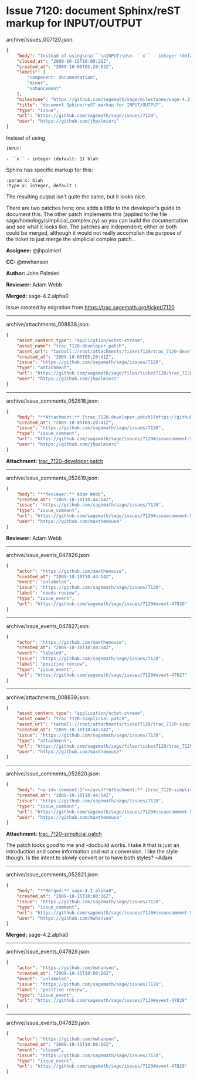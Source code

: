 # Issue 7120: document Sphinx/reST markup for INPUT/OUTPUT

archive/issues_007120.json:
```json
{
    "body": "Instead of using\n\n```\nINPUT:\n\n- ``x`` - integer (default: 1) blah\n```\nSphinx has specific markup for this:\n\n```\n:param x: blah\n:type x: integer, default 1\n```\nThe resulting output isn't quite the same, but it looks nice.\n\nThere are two patches here; one adds a little to the developer's guide to document this.  The other patch implements this (applied to the file sage/homology/simplicial_complex.py) so you can build the documentation and see what it looks like.  The patches are independent; either or both could be merged, although it would not really accomplish the purpose of the ticket to just merge the simplicial complex patch...\n\n**Assignee:** @jhpalmieri\n\n**CC:**  @mwhansen\n\n**Author:** John Palmieri\n\n**Reviewer:** Adam Webb\n\n**Merged:** sage-4.2.alpha0\n\nIssue created by migration from https://trac.sagemath.org/ticket/7120\n\n",
    "closed_at": "2009-10-15T10:00:26Z",
    "created_at": "2009-10-05T05:20:03Z",
    "labels": [
        "component: documentation",
        "minor",
        "enhancement"
    ],
    "milestone": "https://github.com/sagemath/sage/milestones/sage-4.2",
    "title": "document Sphinx/reST markup for INPUT/OUTPUT",
    "type": "issue",
    "url": "https://github.com/sagemath/sage/issues/7120",
    "user": "https://github.com/jhpalmieri"
}
```
Instead of using

```
INPUT:

- ``x`` - integer (default: 1) blah
```
Sphinx has specific markup for this:

```
:param x: blah
:type x: integer, default 1
```
The resulting output isn't quite the same, but it looks nice.

There are two patches here; one adds a little to the developer's guide to document this.  The other patch implements this (applied to the file sage/homology/simplicial_complex.py) so you can build the documentation and see what it looks like.  The patches are independent; either or both could be merged, although it would not really accomplish the purpose of the ticket to just merge the simplicial complex patch...

**Assignee:** @jhpalmieri

**CC:**  @mwhansen

**Author:** John Palmieri

**Reviewer:** Adam Webb

**Merged:** sage-4.2.alpha0

Issue created by migration from https://trac.sagemath.org/ticket/7120





---

archive/attachments_008838.json:
```json
{
    "asset_content_type": "application/octet-stream",
    "asset_name": "trac_7120-developer.patch",
    "asset_url": "tarball://root/attachments/ticket7120/trac_7120-developer.patch",
    "created_at": "2009-10-05T05:20:41Z",
    "issue": "https://github.com/sagemath/sage/issues/7120",
    "type": "attachment",
    "url": "https://github.com/sagemath/sage/files/ticket7120/trac_7120-developer.patch",
    "user": "https://github.com/jhpalmieri"
}
```



---

archive/issue_comments_052818.json:
```json
{
    "body": "**Attachment:** [trac_7120-developer.patch](https://github.com/sagemath/sage/files/ticket7120/trac_7120-developer.patch)",
    "created_at": "2009-10-05T05:20:41Z",
    "issue": "https://github.com/sagemath/sage/issues/7120",
    "type": "issue_comment",
    "url": "https://github.com/sagemath/sage/issues/7120#issuecomment-52818",
    "user": "https://github.com/jhpalmieri"
}
```

**Attachment:** [trac_7120-developer.patch](https://github.com/sagemath/sage/files/ticket7120/trac_7120-developer.patch)



---

archive/issue_comments_052819.json:
```json
{
    "body": "**Reviewer:** Adam Webb",
    "created_at": "2009-10-10T10:44:14Z",
    "issue": "https://github.com/sagemath/sage/issues/7120",
    "type": "issue_comment",
    "url": "https://github.com/sagemath/sage/issues/7120#issuecomment-52819",
    "user": "https://github.com/maxthemouse"
}
```

**Reviewer:** Adam Webb



---

archive/issue_events_047826.json:
```json
{
    "actor": "https://github.com/maxthemouse",
    "created_at": "2009-10-10T10:44:14Z",
    "event": "unlabeled",
    "issue": "https://github.com/sagemath/sage/issues/7120",
    "label": "needs review",
    "type": "issue_event",
    "url": "https://github.com/sagemath/sage/issues/7120#event-47826"
}
```



---

archive/issue_events_047827.json:
```json
{
    "actor": "https://github.com/maxthemouse",
    "created_at": "2009-10-10T10:44:14Z",
    "event": "labeled",
    "issue": "https://github.com/sagemath/sage/issues/7120",
    "label": "positive review",
    "type": "issue_event",
    "url": "https://github.com/sagemath/sage/issues/7120#event-47827"
}
```



---

archive/attachments_008839.json:
```json
{
    "asset_content_type": "application/octet-stream",
    "asset_name": "trac_7120-simplicial.patch",
    "asset_url": "tarball://root/attachments/ticket7120/trac_7120-simplicial.patch",
    "created_at": "2009-10-10T10:44:14Z",
    "issue": "https://github.com/sagemath/sage/issues/7120",
    "type": "attachment",
    "url": "https://github.com/sagemath/sage/files/ticket7120/trac_7120-simplicial.patch",
    "user": "https://github.com/maxthemouse"
}
```



---

archive/issue_comments_052820.json:
```json
{
    "body": "<a id='comment:1'></a>\n**Attachment:** [trac_7120-simplicial.patch](https://github.com/sagemath/sage/files/ticket7120/trac_7120-simplicial.patch)\n\nThe patch looks good to me and -docbuild works. I take it that is just an introduction and some information and not a conversion. I like the style though. Is the intent to slowly convert or to have both styles? ~Adam",
    "created_at": "2009-10-10T10:44:14Z",
    "issue": "https://github.com/sagemath/sage/issues/7120",
    "type": "issue_comment",
    "url": "https://github.com/sagemath/sage/issues/7120#issuecomment-52820",
    "user": "https://github.com/maxthemouse"
}
```

<a id='comment:1'></a>
**Attachment:** [trac_7120-simplicial.patch](https://github.com/sagemath/sage/files/ticket7120/trac_7120-simplicial.patch)

The patch looks good to me and -docbuild works. I take it that is just an introduction and some information and not a conversion. I like the style though. Is the intent to slowly convert or to have both styles? ~Adam



---

archive/issue_comments_052821.json:
```json
{
    "body": "**Merged:** sage-4.2.alpha0",
    "created_at": "2009-10-15T10:00:26Z",
    "issue": "https://github.com/sagemath/sage/issues/7120",
    "type": "issue_comment",
    "url": "https://github.com/sagemath/sage/issues/7120#issuecomment-52821",
    "user": "https://github.com/mwhansen"
}
```

**Merged:** sage-4.2.alpha0



---

archive/issue_events_047828.json:
```json
{
    "actor": "https://github.com/mwhansen",
    "created_at": "2009-10-15T10:00:26Z",
    "event": "unlabeled",
    "issue": "https://github.com/sagemath/sage/issues/7120",
    "label": "positive review",
    "type": "issue_event",
    "url": "https://github.com/sagemath/sage/issues/7120#event-47828"
}
```



---

archive/issue_events_047829.json:
```json
{
    "actor": "https://github.com/mwhansen",
    "created_at": "2009-10-15T10:00:26Z",
    "event": "closed",
    "issue": "https://github.com/sagemath/sage/issues/7120",
    "type": "issue_event",
    "url": "https://github.com/sagemath/sage/issues/7120#event-47829"
}
```
